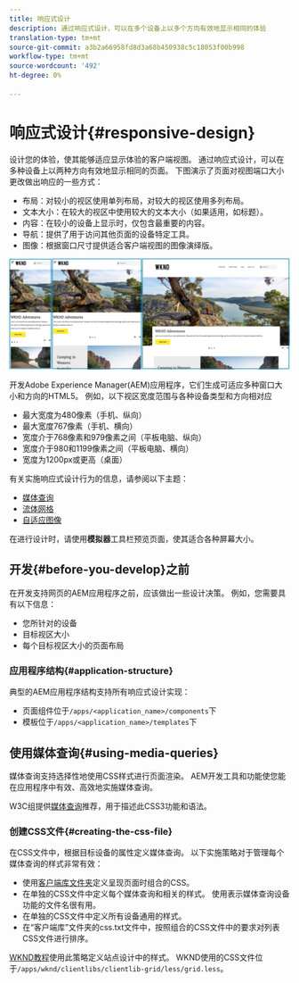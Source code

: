 ```yaml
---
title: 响应式设计
description: 通过响应式设计，可以在多个设备上以多个方向有效地显示相同的体验
translation-type: tm+mt
source-git-commit: a3b2a66958fd8d3a68b450938c5c18053f00b998
workflow-type: tm+mt
source-wordcount: '492'
ht-degree: 0%

---
```



# 响应式设计{#responsive-design}

设计您的体验，使其能够适应显示体验的客户端视图。 通过响应式设计，可以在多种设备上以两种方向有效地显示相同的页面。 下图演示了页面对视图端口大小更改做出响应的一些方式：

* 布局：对较小的视区使用单列布局，对较大的视区使用多列布局。
* 文本大小：在较大的视区中使用较大的文本大小（如果适用，如标题）。
* 内容：在较小的设备上显示时，仅包含最重要的内容。
* 导航：提供了用于访问其他页面的设备特定工具。
* 图像：根据窗口尺寸提供适合客户端视图的图像演绎版。

![响应式设计示例](assets/responsive-example.png)

开发Adobe Experience Manager(AEM)应用程序，它们生成可适应多种窗口大小和方向的HTML5。 例如，以下视区宽度范围与各种设备类型和方向相对应

* 最大宽度为480像素（手机、纵向）
* 最大宽度767像素（手机、横向）
* 宽度介于768像素和979像素之间（平板电脑、纵向）
* 宽度介于980和1199像素之间（平板电脑、横向）
* 宽度为1200px或更高（桌面）

有关实施响应式设计行为的信息，请参阅以下主题：

* [媒体查询](#using-media-queries)
* [流体网格](#developing-a-fluid-grid)
* [自适应图像](#using-adaptive-images)

在进行设计时，请使用&#x200B;**模拟器**&#x200B;工具栏预览页面，使其适合各种屏幕大小。

## 开发{#before-you-develop}之前

在开发支持网页的AEM应用程序之前，应该做出一些设计决策。 例如，您需要具有以下信息：

* 您所针对的设备
* 目标视区大小
* 每个目标视区大小的页面布局

### 应用程序结构{#application-structure}

典型的AEM应用程序结构支持所有响应式设计实现：

* 页面组件位于`/apps/<application_name>/components`下
* 模板位于`/apps/<application_name>/templates`下

## 使用媒体查询{#using-media-queries}

媒体查询支持选择性地使用CSS样式进行页面渲染。 AEM开发工具和功能使您能在应用程序中有效、高效地实施媒体查询。

W3C组提供[媒体查询](https://www.w3.org/TR/css3-mediaqueries/)推荐，用于描述此CSS3功能和语法。

### 创建CSS文件{#creating-the-css-file}

在CSS文件中，根据目标设备的属性定义媒体查询。 以下实施策略对于管理每个媒体查询的样式非常有效：

* 使用[客户端库文件夹](clientlibs.md)定义呈现页面时组合的CSS。
* 在单独的CSS文件中定义每个媒体查询和相关的样式。 使用表示媒体查询设备功能的文件名很有用。
* 在单独的CSS文件中定义所有设备通用的样式。
* 在“客户端库”文件夹的css.txt文件中，按照组合的CSS文件中的要求对列表CSS文件进行排序。

[WKND教程](develop-wknd-tutorial.md)使用此策略定义站点设计中的样式。 WKND使用的CSS文件位于`/apps/wknd/clientlibs/clientlib-grid/less/grid.less`。
